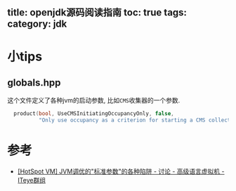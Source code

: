 title: openjdk源码阅读指南
toc: true
tags:
category: jdk
---

# 小tips

## globals.hpp

这个文件定义了各种jvm的启动参数, 比如`CMS`收集器的一个参数.

```cpp
  product(bool, UseCMSInitiatingOccupancyOnly, false,                       \
          "Only use occupancy as a criterion for starting a CMS collection")\
```
# 参考

- [[HotSpot VM] JVM调优的"标准参数"的各种陷阱 - 讨论 - 高级语言虚拟机 - ITeye群组](http://hllvm.group.iteye.com/group/topic/27945)
